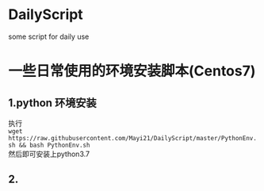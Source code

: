 # DailyScript
some script for daily use
# 一些日常使用的环境安装脚本(Centos7)
## 1.python 环境安装
执行  
`wget https://raw.githubusercontent.com/Mayi21/DailyScript/master/PythonEnv.sh && bash PythonEnv.sh`  
然后即可安装上python3.7

## 2.
